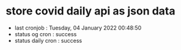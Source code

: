 # store covid daily api as json data

- last cronjob : Tuesday, 04 January 2022 00:48:50
- status og cron : success
- status daily cron : success
      
      